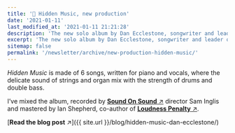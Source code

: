```yaml
---
title: '🎵 Hidden Music, new production'
date: '2021-01-11'
last_modified_at: '2021-01-11 21:21:28'
description: 'The new solo album by Dan Ecclestone, songwriter and leader of the Cambrdige-based band Ember Rev, is out now.'
excerpt: 'The new solo album by Dan Ecclestone, songwriter and leader of the Cambrdige-based band Ember Rev, is out now.'
sitemap: false
permalink: '/newsletter/archive/new-production-hidden-music/'
---
```

_Hidden Music_ is made of 6 songs, written for piano and vocals, where the delicate sound of strings and organ mix with the strength of drums and double bass.

I’ve mixed the album, recorded by [**Sound On Sound**&nbsp;↗︎](https://www.soundonsound.com/) director Sam Inglis and mastered by Ian Shepherd, co-author of [**Loudness Penalty**&nbsp;↗︎](https://www.loudnesspenalty.com/).

[**Read the blog post**&nbsp;↗︎]({{ site.url }}/blog/hidden-music-dan-ecclestone/)